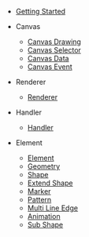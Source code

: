 - [Getting Started](getting-start.md)
 
- Canvas
  - [Canvas Drawing](canvas.md)
  - [Canvas Selector](selector.md)
  - [Canvas Data](data.md)
  - [Canvas Event](event.md)
- Renderer
  - [Renderer](renderer.md)
- Handler
  - [Handler](handler.md)
- Element
  - [Element](element.md)
  - [Geometry](geometry.md)
  - [Shape](shapes.md)
  - [Extend Shape](extend-shape.md)
  - [Marker](marker.md)
  - [Pattern](pattern.md)
  - [Multi Line Edge](multi.md)
  - [Animation](animation.md)
  - [Sub Shape](subshape.md)